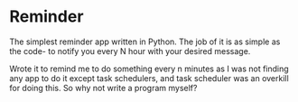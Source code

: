 # Reminder
The simplest reminder app written in Python. The job of it is as simple as the code- to notify you every N hour with your desired message.

Wrote it to remind me to do something every n minutes as I was not finding any app to do it except task schedulers, and task scheduler was an overkill for doing this. So why not write a program myself?
